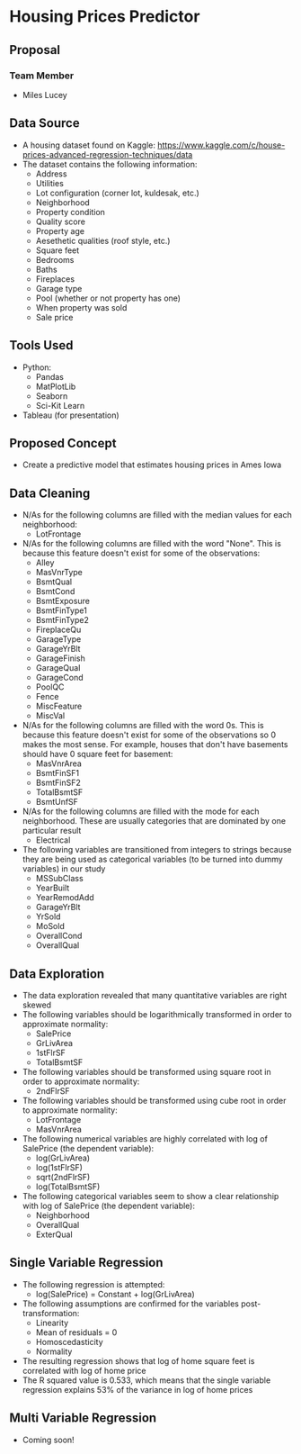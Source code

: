 # Housing Prices Predictor
## Proposal
### Team Member
* Miles Lucey
## Data Source
* A housing dataset found on Kaggle: https://www.kaggle.com/c/house-prices-advanced-regression-techniques/data
* The dataset contains the following information:
    * Address
    * Utilities
    * Lot configuration (corner lot, kuldesak, etc.)
    * Neighborhood
    * Property condition
    * Quality score
    * Property age
    * Aesethetic qualities (roof style, etc.)
    * Square feet
    * Bedrooms
    * Baths
    * Fireplaces
    * Garage type
    * Pool (whether or not property has one)
    * When property was sold
    * Sale price
## Tools Used
* Python:
    * Pandas
    * MatPlotLib
    * Seaborn
    * Sci-Kit Learn
* Tableau (for presentation)
## Proposed Concept
* Create a predictive model that estimates housing prices in Ames Iowa
## Data Cleaning
* N/As for the following columns are filled with the median values for each neighborhood:
   * LotFrontage
* N/As for the following columns are filled with the word "None". This is because this feature doesn't exist for some of the observations:
   * Alley
   * MasVnrType
   * BsmtQual
   * BsmtCond
   * BsmtExposure
   * BsmtFinType1
   * BsmtFinType2
   * FireplaceQu
   * GarageType
   * GarageYrBlt
   * GarageFinish
   * GarageQual
   * GarageCond
   * PoolQC
   * Fence
   * MiscFeature
   * MiscVal
* N/As for the following columns are filled with the word 0s. This is because this feature doesn't exist for some of the observations so 0 makes the most sense. For example, houses that don't have basements should have 0 square feet for basement:
   * MasVnrArea
   * BsmtFinSF1
   * BsmtFinSF2
   * TotalBsmtSF
   * BsmtUnfSF
* N/As for the following columns are filled with the mode for each neighborhood. These are usually categories that are dominated by one particular result
   * Electrical
* The following variables are transitioned from integers to strings because they are being used as categorical variables (to be turned into dummy variables) in our study
   * MSSubClass
   * YearBuilt
   * YearRemodAdd
   * GarageYrBlt
   * YrSold
   * MoSold
   * OverallCond
   * OverallQual
## Data Exploration
* The data exploration revealed that many quantitative variables are right skewed
* The following variables should be logarithmically transformed in order to approximate normality:
   * SalePrice
   * GrLivArea
   * 1stFlrSF
   * TotalBsmtSF
* The following variables should be transformed using square root in order to approximate normality:
   * 2ndFlrSF
* The following variables should be transformed using cube root in order to approximate normality:
   * LotFrontage
   * MasVnrArea
* The following numerical variables are highly correlated with log of SalePrice (the dependent variable):
   * log(GrLivArea)
   * log(1stFlrSF)
   * sqrt(2ndFlrSF)
   * log(TotalBsmtSF)
* The following categorical variables seem to show a clear relationship with log of SalePrice (the dependent variable):
   * Neighborhood
   * OverallQual
   * ExterQual
## Single Variable Regression
* The following regression is attempted:
   * log(SalePrice) = Constant + log(GrLivArea)
* The following assumptions are confirmed for the variables post-transformation:
   * Linearity
   * Mean of residuals = 0 
   * Homoscedasticity
   * Normality
* The resulting regression shows that log of home square feet is correlated with log of home price
* The R squared value is 0.533, which means that the single variable regression explains 53% of the variance in log of home prices
## Multi Variable Regression
* Coming soon!
